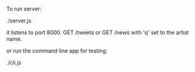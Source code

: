 
To run server:

./server.js

it listens to port 8000. GET /tweets or GET /news with 'q' set to the artist name.

or run the command line app for testing:

./cli.js


